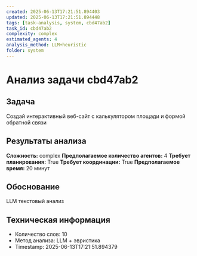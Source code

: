 ```yaml
---
created: 2025-06-13T17:21:51.894403
updated: 2025-06-13T17:21:51.894448
tags: [task-analysis, system, cbd47ab2]
task_id: cbd47ab2
complexity: complex
estimated_agents: 4
analysis_method: LLM+heuristic
folder: system
---
```


# Анализ задачи cbd47ab2

## Задача
Создай интерактивный веб-сайт с калькулятором площади и формой обратной связи

## Результаты анализа

**Сложность:** complex
**Предполагаемое количество агентов:** 4
**Требует планирования:** True
**Требует координации:** True
**Предполагаемое время:** 20 минут

## Обоснование
LLM текстовый анализ

## Техническая информация
- Количество слов: 10
- Метод анализа: LLM + эвристика
- Timestamp: 2025-06-13T17:21:51.894379
